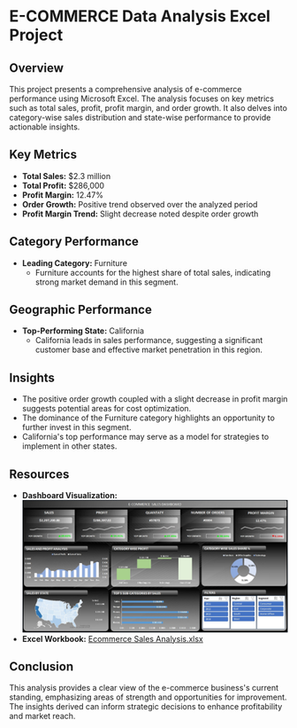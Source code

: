 # E-COMMERCE Data Analysis Excel Project

## Overview

This project presents a comprehensive analysis of e-commerce performance using Microsoft Excel. The analysis focuses on key metrics such as total sales, profit, profit margin, and order growth. It also delves into category-wise sales distribution and state-wise performance to provide actionable insights.

## Key Metrics

- **Total Sales:** $2.3 million
- **Total Profit:** $286,000
- **Profit Margin:** 12.47%
- **Order Growth:** Positive trend observed over the analyzed period
- **Profit Margin Trend:** Slight decrease noted despite order growth

## Category Performance

- **Leading Category:** Furniture
  - Furniture accounts for the highest share of total sales, indicating strong market demand in this segment.

## Geographic Performance

- **Top-Performing State:** California
  - California leads in sales performance, suggesting a significant customer base and effective market penetration in this region.

## Insights

- The positive order growth coupled with a slight decrease in profit margin suggests potential areas for cost optimization.
- The dominance of the Furniture category highlights an opportunity to further invest in this segment.
- California's top performance may serve as a model for strategies to implement in other states.

## Resources

- **Dashboard Visualization:** ![E-Commerce Dashboard](E-COMMERCE.jpg)
- **Excel Workbook:** [Ecommerce Sales Analysis.xlsx](Ecommerce%20Sales%20Analysis.xlsx)

## Conclusion

This analysis provides a clear view of the e-commerce business's current standing, emphasizing areas of strength and opportunities for improvement. The insights derived can inform strategic decisions to enhance profitability and market reach.

